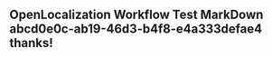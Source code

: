 <properties
ms.topic="hero-topic"
ms.test1="hero-topic"
ms.test2="test"/>

## OpenLocalization Workflow Test MarkDown abcd0e0c-ab19-46d3-b4f8-e4a333defae4 thanks!
